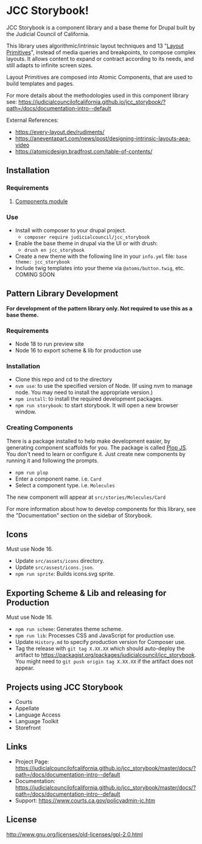 # JCC Storybook!

JCC Storybook is a component library and a base theme for Drupal built by the Judicial Council of California.

This library uses algorithmic/intrinsic layout techniques and 13 "[Layout Primitives](https://every-layout.dev/rudiments/)", instead of media queries and breakpoints, to compose complex layouts. It allows content to expand or contract according to its needs, and still adapts to infinite screen sizes.

Layout Primitives are composed into Atomic Components, that are used to build templates and pages.

For more details about the methodologies used in this component library see: https://judicialcouncilofcalifornia.github.io/jcc_storybook/?path=/docs/documentation-intro--default


External References:

  - https://every-layout.dev/rudiments/
  - https://aneventapart.com/news/post/designing-intrinsic-layouts-aea-video
  - https://atomicdesign.bradfrost.com/table-of-contents/


## Installation

### Requirements

  1. [Components module](https://drupal.org/project/components)

### Use
  - Install with composer to your drupal project.
    - `composer require judicialcouncil/jcc_storybook`
  - Enable the base theme in drupal via the UI or with drush:
    - `drush en jcc_storybook`
  - Create a new theme with the following line in your `info.yml` file:  `base theme: jcc_storybook`
  - Include twig templates into your theme via `@atoms/button.twig`, etc.  COMING SOON

## Pattern Library Development
  **For development of the pattern library only. Not required to use this as a base theme.**

### Requirements

  - Node 18 to run preview site
  - Node 16 to export scheme & lib for production use

### Installation

  - Clone this repo and cd to the directory
  - `nvm use`: to use the specified version of Node. (If using nvm to manage node. You may need to install the appropriate version.)
  - `npm install`: to install the required development packages.
  - `npm run storybook`: to start storybook. It will open a new browser window.

### Creating Components

There is a package installed to help make development easier, by generating component scaffolds for you. The package is called [Plop JS](https://plopjs.com). You don't need to learn or configure it.  Just create new components by running it and following the prompts.

  - `npm run plop`
  - Enter a component name. i.e. `Card`
  - Select a component type. i.e. `Molecules`

The new component will appear at `src/stories/Molecules/Card`

For more information about how to develop components for this library, see the "Documentation" section on the sidebar of Storybook.

## Icons

Must use Node 16.

  - Update `src/assets/icons` directory.
  - Update `src/assest/icons.json`.
  - `npm run sprite`: Builds icons.svg sprite.

## Exporting Scheme & Lib and releasing for Production

Must use Node 16.

  - `npm run scheme`: Generates theme scheme.
  - `npm run lib`: Processes CSS and JavaScript for production use.
  - Update `History.md` to specify production version for Composer use.
  - Tag the release with `git tag X.XX.XX` which should auto-deploy the artifact to https://packagist.org/packages/judicialcouncil/jcc_storybook. You might need to `git push origin tag X.XX.XX` if the artifact does not appear.

## Projects using JCC Storybook

  - Courts
  - Appellate
  - Language Access
  - Language Toolkit
  - Storefront

## Links
* Project Page:   https://judicialcouncilofcalifornia.github.io/jcc_storybook/master/docs/?path=/docs/documentation-intro--default
* Documentation:  https://judicialcouncilofcalifornia.github.io/jcc_storybook/master/docs/?path=/docs/documentation-intro--default
* Support:        https://www.courts.ca.gov/policyadmin-jc.htm

## License
http://www.gnu.org/licenses/old-licenses/gpl-2.0.html
